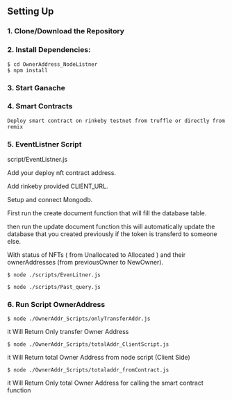 ## Setting Up

### 1. Clone/Download the Repository

### 2. Install Dependencies:
```
$ cd OwnerAddress_NodeListner
$ npm install 
```

### 3. Start Ganache

### 4. Smart Contracts
`Deploy smart contract on rinkeby testnet from truffle or directly from remix`

### 5. EventListner Script
script/EventListner.js

Add your deploy nft contract address.

Add rinkeby provided CLIENT_URL.

Setup and connect Mongodb.

First run the create document function that will fill the database table.

then run the update document function this will automatically update the database that you created previously if the token is transferd to someone else.

With status of NFTs ( from Unallocated to Allocated ) and their ownerAddresses (from previousOwner to NewOwner).

`$ node ./scripts/EvenLitner.js`



`$ node ./scripts/Past_query.js`



### 6. Run Script OwnerAddress

`$ node ./OwnerAddr_Scripts/onlyTransferAddr.js`

it Will Return Only transfer Owner Address

`$ node ./OwnerAddr_Scripts/totalAddr_ClientScript.js`

it Will Return total Owner Address from node script (Client Side)


`$ node ./OwnerAddr_Scripts/totaladdr_fromContract.js`

it Will Return Only total Owner Address for calling the smart contract function

